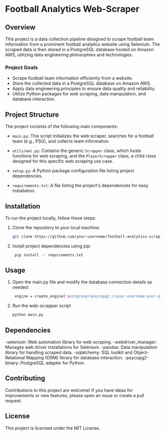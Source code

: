 
# Football Analytics Web-Scraper

## Overview

This project is a data collection pipeline designed to scrape football team information from a prominent football analytics website using Selenium. The scraped data is then stored in a PostgreSQL database hosted on Amazon AWS, utilizing data engineering philosophies and technologies.

### Project Goals

- Scrape football team information efficiently from a website.
- Store the collected data in a PostgreSQL database on Amazon AWS.
- Apply data engineering principles to ensure data quality and reliability.
- Utilize Python packages for web scraping, data manipulation, and database interaction.

## Project Structure

The project consists of the following main components:

- `main.py`: This script initializes the web scraper, searches for a football team (e.g., PSG), and collects team information.

- `utils/mal.py`: Contains the generic `Scrapper` class, which hosts functions for web scraping, and the `PlayerScrapper` class, a child class designed for this specific web scraping use case.

- `setup.py`: A Python package configuration file listing project dependencies.

- `requirements.txt`: A file listing the project's dependencies for easy installation.

## Installation

To run the project locally, follow these steps:

1. Clone the repository to your local machine:

   ```bash
   git clone https://github.com/your-username/football-analytics-scraper.git

2. Install project dependencies using pip:
   ```bash
    pip install -r requirements.txt

## Usage

1. Open the main.py file and modify the database connection details as needed:
   ```bash
    engine = create_engine('postgresql+psycopg2://your-username:your-password@your-database-url:5432/your-database-name')

2. Run the web-scrapper script
   ```bash
   python main.py

## Dependencies

-selenium: Web automation library for web scraping.
-webdriver_manager: Manages web driver installations for Selenium.
-pandas: Data manipulation library for handling scraped data.
-sqlalchemy: SQL toolkit and Object-Relational Mapping (ORM) library for database interaction.
-psycopg2-binary: PostgreSQL adapter for Python.

## Contributing

Contributions to this project are welcome! If you have ideas for improvements or new features, please open an issue or create a pull request.

## License

This project is licensed under the MIT License.







